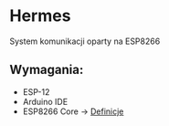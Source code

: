 # Hermes

System komunikacji oparty na ESP8266


## Wymagania:
* ESP-12
* Arduino IDE
* ESP8266 Core -> [Definicje](http://arduino.esp8266.com/stable/package_esp8266com_index.json)
